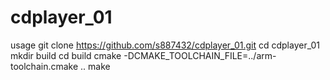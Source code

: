 # cdplayer_01

usage</b>
git clone https://github.com/s887432/cdplayer_01.git</b>
cd cdplayer_01</b>
mkdir build</b>
cd build</b>
cmake -DCMAKE_TOOLCHAIN_FILE=../arm-toolchain.cmake ..</b>
make</b>
